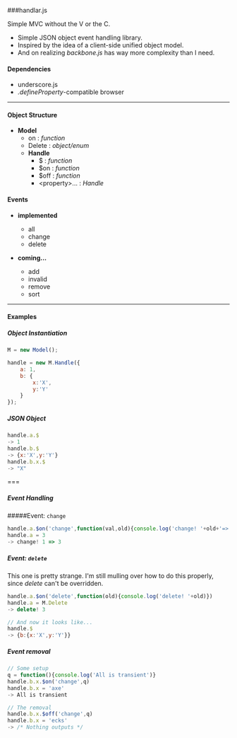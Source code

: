 
###handlar.js

Simple MVC without the V or the C.

- Simple JSON object event handling library.
- Inspired by the idea of a client-side unified object model.
- And on realizing _backbone.js_ has way more complexity than I need.

#### Dependencies
- underscore.js
- _.defineProperty_-compatible browser

---

#### Object Structure

- **Model**
    - on : _function_
    - Delete : _object/enum_
    - **Handle**
        - $ : _function_
        - $on : _function_
        - $off : _function_
        - \<property\>... : _Handle_

#### Events

- **implemented**
    - all
    - change
    - delete

- **coming...**
    - add
    - invalid
    - remove
    - sort

---

#### Examples

##### Object Instantiation

```javascript
M = new Model();

handle = new M.Handle({
    a: 1,
    b: {
        x:'X',
        y:'Y'
    }
});
```

##### JSON Object
```javascript
handle.a.$
-> 1
handle.b.$
-> {x:'X',y:'Y'}
handle.b.x.$
-> "X"
```

===

##### Event Handling
#####Event: `change`
```javascript
handle.a.$on('change',function(val,old){console.log('change! '+old+'=>'+val)})
handle.a = 3
-> change! 1 => 3
```

##### Event: `delete`
This one is pretty strange.  I'm still mulling over how to do this properly, since *delete* can't be overridden.

```javascript
handle.a.$on('delete',function(old){console.log('delete! '+old)})
handle.a = M.Delete
-> delete! 3

// And now it looks like...
handle.$
-> {b:{x:'X',y:'Y'}}
```

##### Event removal
```javascript
// Some setup
q = function(){console.log('All is transient')}
handle.b.x.$on('change',q)
handle.b.x = 'axe'
-> All is transient

// The removal
handle.b.x.$off('change',q)
handle.b.x = 'ecks'
-> /* Nothing outputs */
```
